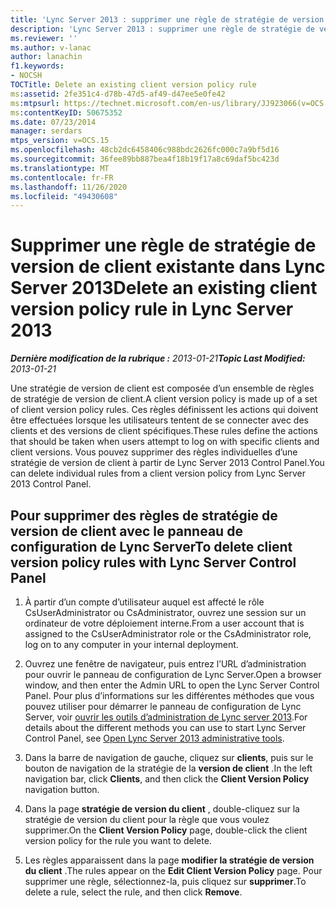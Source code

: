 ```yaml
---
title: 'Lync Server 2013 : supprimer une règle de stratégie de version de client existante'
description: 'Lync Server 2013 : supprimer une règle de stratégie de version de client existante.'
ms.reviewer: ''
ms.author: v-lanac
author: lanachin
f1.keywords:
- NOCSH
TOCTitle: Delete an existing client version policy rule
ms:assetid: 2fe351c4-d78b-47d5-af49-d47ee5e0fe42
ms:mtpsurl: https://technet.microsoft.com/en-us/library/JJ923066(v=OCS.15)
ms:contentKeyID: 50675352
ms.date: 07/23/2014
manager: serdars
mtps_version: v=OCS.15
ms.openlocfilehash: 48cb2dc6458406c988bdc2626fc000c7a9bf5d16
ms.sourcegitcommit: 36fee89bb887bea4f18b19f17a8c69daf5bc423d
ms.translationtype: MT
ms.contentlocale: fr-FR
ms.lasthandoff: 11/26/2020
ms.locfileid: "49430608"
---
```

# <a name="delete-an-existing-client-version-policy-rule-in-lync-server-2013"></a><span data-ttu-id="b04aa-103">Supprimer une règle de stratégie de version de client existante dans Lync Server 2013</span><span class="sxs-lookup"><span data-stu-id="b04aa-103">Delete an existing client version policy rule in Lync Server 2013</span></span>

<div data-xmlns="http://www.w3.org/1999/xhtml">

<div class="topic" data-xmlns="http://www.w3.org/1999/xhtml" data-msxsl="urn:schemas-microsoft-com:xslt" data-cs="https://msdn.microsoft.com/">

<div data-asp="https://msdn2.microsoft.com/asp">



</div>

<div id="mainSection">

<div id="mainBody"><span data-ttu-id="b04aa-104">

<span> </span></span><span class="sxs-lookup"><span data-stu-id="b04aa-104">

<span> </span></span></span>

<span data-ttu-id="b04aa-105">_**Dernière modification de la rubrique :** 2013-01-21_</span><span class="sxs-lookup"><span data-stu-id="b04aa-105">_**Topic Last Modified:** 2013-01-21_</span></span>

<span data-ttu-id="b04aa-106">Une stratégie de version de client est composée d’un ensemble de règles de stratégie de version de client.</span><span class="sxs-lookup"><span data-stu-id="b04aa-106">A client version policy is made up of a set of client version policy rules.</span></span> <span data-ttu-id="b04aa-107">Ces règles définissent les actions qui doivent être effectuées lorsque les utilisateurs tentent de se connecter avec des clients et des versions de client spécifiques.</span><span class="sxs-lookup"><span data-stu-id="b04aa-107">These rules define the actions that should be taken when users attempt to log on with specific clients and client versions.</span></span> <span data-ttu-id="b04aa-108">Vous pouvez supprimer des règles individuelles d’une stratégie de version de client à partir de Lync Server 2013 Control Panel.</span><span class="sxs-lookup"><span data-stu-id="b04aa-108">You can delete individual rules from a client version policy from Lync Server 2013 Control Panel.</span></span>

<div>

## <a name="to-delete-client-version-policy-rules-with-lync-server-control-panel"></a><span data-ttu-id="b04aa-109">Pour supprimer des règles de stratégie de version de client avec le panneau de configuration de Lync Server</span><span class="sxs-lookup"><span data-stu-id="b04aa-109">To delete client version policy rules with Lync Server Control Panel</span></span>

1.  <span data-ttu-id="b04aa-110">À partir d’un compte d’utilisateur auquel est affecté le rôle CsUserAdministrator ou CsAdministrator, ouvrez une session sur un ordinateur de votre déploiement interne.</span><span class="sxs-lookup"><span data-stu-id="b04aa-110">From a user account that is assigned to the CsUserAdministrator role or the CsAdministrator role, log on to any computer in your internal deployment.</span></span>

2.  <span data-ttu-id="b04aa-111">Ouvrez une fenêtre de navigateur, puis entrez l’URL d’administration pour ouvrir le panneau de configuration de Lync Server.</span><span class="sxs-lookup"><span data-stu-id="b04aa-111">Open a browser window, and then enter the Admin URL to open the Lync Server Control Panel.</span></span> <span data-ttu-id="b04aa-112">Pour plus d’informations sur les différentes méthodes que vous pouvez utiliser pour démarrer le panneau de configuration de Lync Server, voir [ouvrir les outils d’administration de Lync server 2013](lync-server-2013-open-lync-server-administrative-tools.md).</span><span class="sxs-lookup"><span data-stu-id="b04aa-112">For details about the different methods you can use to start Lync Server Control Panel, see [Open Lync Server 2013 administrative tools](lync-server-2013-open-lync-server-administrative-tools.md).</span></span>

3.  <span data-ttu-id="b04aa-113">Dans la barre de navigation de gauche, cliquez sur **clients**, puis sur le bouton de navigation de la stratégie de la **version de client** .</span><span class="sxs-lookup"><span data-stu-id="b04aa-113">In the left navigation bar, click **Clients**, and then click the **Client Version Policy** navigation button.</span></span>

4.  <span data-ttu-id="b04aa-114">Dans la page **stratégie de version du client** , double-cliquez sur la stratégie de version du client pour la règle que vous voulez supprimer.</span><span class="sxs-lookup"><span data-stu-id="b04aa-114">On the **Client Version Policy** page, double-click the client version policy for the rule you want to delete.</span></span>

5.  <span data-ttu-id="b04aa-115">Les règles apparaissent dans la page **modifier la stratégie de version du client** .</span><span class="sxs-lookup"><span data-stu-id="b04aa-115">The rules appear on the **Edit Client Version Policy** page.</span></span> <span data-ttu-id="b04aa-116">Pour supprimer une règle, sélectionnez-la, puis cliquez sur **supprimer**.</span><span class="sxs-lookup"><span data-stu-id="b04aa-116">To delete a rule, select the rule, and then click **Remove**.</span></span>

<span data-ttu-id="b04aa-117"></div>

</div>

<span> </span>

</div>

</div>

</span><span class="sxs-lookup"><span data-stu-id="b04aa-117"></div>

</div>

<span> </span>

</div>

</div>

</span></span></div>

